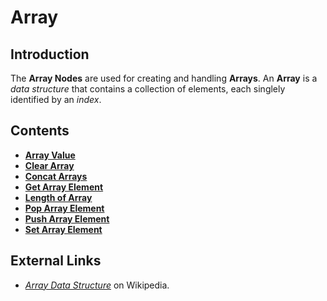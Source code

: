 # Array

## Introduction

The **Array Nodes** are used for creating and handling **Arrays**. An **Array** is a _data structure_ that contains a collection of elements, each singlely identified by an _index_.

## Contents

* [**Array Value**](array-value.md)
* [**Clear Array**](clear-array.md)
* [**Concat Arrays**](concat-arrays.md)
* [**Get Array Element**](get-array-element.md)
* [**Length of Array**](length-of-array.md)
* [**Pop Array Element**](pop-array-element.md)
* [**Push Array Element**](push-array-element.md)
* [**Set Array Element**](set-array-element.md)

## External Links

* [_Array Data Structure_](https://en.wikipedia.org/wiki/Array_data_structure) on Wikipedia.